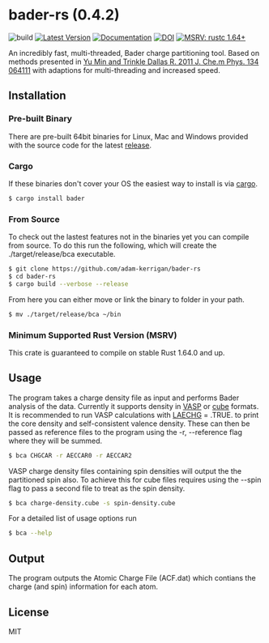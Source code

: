 # bader-rs (0.4.2)
![build](https://github.com/kerrigoon/bader-rs/workflows/build/badge.svg?branch=master)
[![Latest Version](https://img.shields.io/crates/v/bader.svg)](https://crates.io/crates/bader)
[![Documentation](https://docs.rs/bader/badge.svg)](https://docs.rs/bader/)
[![DOI](https://zenodo.org/badge/292534636.svg)](https://zenodo.org/badge/latestdoi/292534636)
[![MSRV: rustc 1.64+](https://img.shields.io/badge/MSRV-rustc_1.64+-lightgray.svg)](https://blog.rust-lang.org/2022/09/22/Rust-1.64.0.html)

An incredibly fast, multi-threaded, Bader charge partitioning tool. Based on methods presented in [Yu Min  and Trinkle Dallas R. 2011  J. Che.m Phys. 134 064111] with adaptions for multi-threading and increased speed.
## Installation
### Pre-built Binary
There are pre-built 64bit binaries for Linux, Mac and Windows provided with the source code for the latest [release].
### Cargo
If these binaries don't cover your OS the easiest way to install is via [cargo].
```sh
$ cargo install bader
```
### From Source
To check out the lastest features not in the binaries yet you can compile from source. To do this run the following, which will create the ./target/release/bca executable.
```sh
$ git clone https://github.com/adam-kerrigan/bader-rs
$ cd bader-rs
$ cargo build --verbose --release
```
From here you can either move or link the binary to folder in your path.
```sh
$ mv ./target/release/bca ~/bin
```
### Minimum Supported Rust Version (MSRV)
This crate is guaranteed to compile on stable Rust 1.64.0 and up.
## Usage
The program takes a charge density file as input and performs Bader analysis of the data. Currently it supports density in [VASP] or [cube] formats. It is recommended to run VASP calculations with [LAECHG] = .TRUE. to print the core density and self-consistent valence density. These can then be passed as reference files to the program using the -r, --reference flag where they will be summed.
```sh
$ bca CHGCAR -r AECCAR0 -r AECCAR2
```
VASP charge density files containing spin densities will output the the partitioned spin also. To achieve this for cube files requires using the --spin flag to pass a second file to treat as the spin density.
```sh
$ bca charge-density.cube -s spin-density.cube
```
For a detailed list of usage options run
```sh
$ bca --help
```
## Output
The program outputs the Atomic Charge File (ACF.dat) which contians the charge (and spin) information for each atom.
## License
MIT

[//]: # (These are reference links used in the body of this note and get stripped out when the markdown processor does its job. There is no need to format nicely because it shouldn't be seen. Thanks SO - http://stackoverflow.com/questions/4823468/store-comments-in-markdown-syntax)

[release]: <https://github.com/adam-kerrigan/bader-rs/releases/latest>
[VASP]: <https://www.vasp.at/>
[cube]: <https://gaussian.com/>
[LAECHG]: <https://www.vasp.at/wiki/index.php/LAECHG>
[Yu Min  and Trinkle Dallas R. 2011  J. Che.m Phys. 134 064111]: <https://doi.org/10.1063/1.3553716>
[cargo]: <https://doc.rust-lang.org/cargo/getting-started/installation.html>

